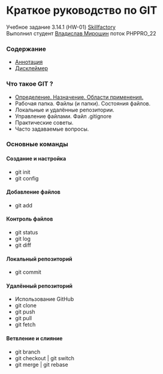 # Краткое руководство по GIT
Учебное задание 3.14.1 (HW-01) [Skillfactory](https://skillfactory.ru/)  
Выполнил студент [Владислав Мирошин](https://github.com/Vlad-Miroshin) поток PHPPRO_22 

### Содержание

- [Аннотация](./partials/annotation.md)
- [Дисклеймер](./partials/disclaimer.md)

### Что такое GIT ?

- [Определение. Назначение. Области применения.](./partials/intro.md)
- Рабочая папка. Файлы (и папки). Состояния файлов.
- Локальные и удалённые репозитории.
- Управление файлами. Файл .gitignore
- Практические советы.
- Часто задаваемые вопросы.

### Основные команды

#### Создание и настройка

- git init
- git config

#### Добавление файлов

- git add

#### Контроль файлов

- git status
- git log
- git diff

#### Локальный репозиторий

- git commit

#### Удалённый репозиторий

- Использование GitHub
- git clone
- git push
- git pull
- git fetch

#### Ветвление и слияние

- git branch
- git checkout | git switch
- git merge | git rebase
